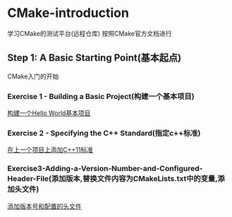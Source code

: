 # CMake-introduction

学习CMake的测试平台(远程仓库)
按照CMake官方文档进行

## Step 1: A Basic Starting Point(基本起点)

CMake入门的开始

### Exercise 1 - Building a Basic Project(构建一个基本项目)

[构建一个Hello World基本项目](./Step1-A-Basic-Starting-Point/Exercise1-Building-a-Basic-Project/README.md)

### Exercise 2 - Specifying the C++ Standard(指定c++标准)

[在上一个项目上添加C++11标准](./Step1-A-Basic-Starting-Point/Exercise2-Specifying-the-C%2B%2B-Standard/README.md)

### Exercise3-Adding-a-Version-Number-and-Configured-Header-File(添加版本,替换文件内容为CMakeLists.txt中的变量,添加头文件)

[添加版本号和配置的头文件](./Step1-A-Basic-Starting-Point/Exercise3-Adding-a-Version-Number-and-Configured-Header-File/README.md)

